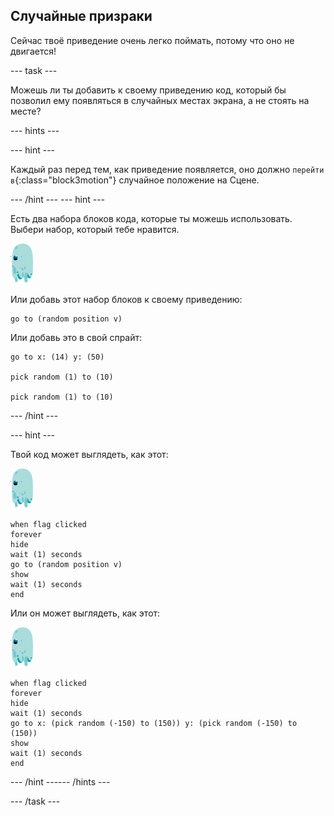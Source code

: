 ## Случайные призраки

Сейчас твоё приведение очень легко поймать, потому что оно не двигается!

--- task ---

Можешь ли ты добавить к своему приведению код, который бы позволил ему появляться в случайных местах экрана, а не стоять на месте?

--- hints ---


--- hint ---

Каждый раз перед тем, как приведение появляется, оно должно `перейти в`{:class="block3motion"} случайное положение на Сцене.

--- /hint --- --- hint ---

Есть два набора блоков кода, которые ты можешь использовать. Выбери набор, который тебе нравится.

![спрайт-приведение](images/ghost-sprite.png)

Или добавь этот набор блоков к своему приведению:

```blocks3
go to (random position v)
```

Или добавь это в свой спрайт:

```blocks3
go to x: (14) y: (50)

pick random (1) to (10)

pick random (1) to (10)
```

--- /hint ---

--- hint ---

Твой код может выглядеть, как этот:

![спрайт-приведение](images/ghost-sprite.png)

```blocks3
when flag clicked
forever
hide
wait (1) seconds
go to (random position v)
show
wait (1) seconds
end
```

Или он может выглядеть, как этот:

![спрайт-приведение](images/ghost-sprite.png)

```blocks3
when flag clicked
forever
hide
wait (1) seconds
go to x: (pick random (-150) to (150)) y: (pick random (-150) to (150))
show
wait (1) seconds
end
```

--- /hint ------ /hints ---

--- /task ---